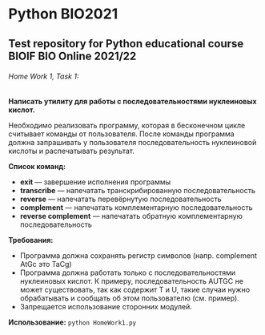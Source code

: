 # Python BIO2021
## Test repository for Python educational course BIOIF BIO Online 2021/22

###### Home Work 1, Task 1:
**Написать утилиту для работы с последовательностями нуклеиновых кислот.**

Необходимо реализовать программу, которая в бесконечном цикле считывает команды от
пользователя. После команды программа должна запрашивать у пользователя
последовательность нуклеиновой кислоты и распечатывать результат.

**Список команд:**
- **exit** — завершение исполнения программы
- **transcribe** — напечатать транскрибированную последовательность
- **reverse** — напечатать перевёрнутую последовательность
- **complement** — напечатать комплементарную последовательность
- **reverse complement** — напечатать обратную комплементарную последовательность


**Требования:**

- Программа должна сохранять регистр символов (напр. complement AtGc это TaCg)
- Программа должна работать только с последовательностями нуклеиновых кислот. К примеру, последовательность AUTGC не может существовать, так как содержит T и U, такие случаи нужно обрабатывать и сообщать об этом пользователю (см. пример).
- Запрещается использование сторонних модулей.

**Использование:**
`python HomeWork1.py`